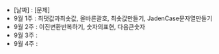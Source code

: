 - [날짜] : [문제]
- 9월 1주 : 최댓값과최솟값, 올바른괄호, 최솟값만들기, JadenCase문자열만들기
- 9월 2주 : 이진변환반복하기, 숫자의표현, 다음큰숫자
- 9월 3주 :
- 9월 4주 : 
